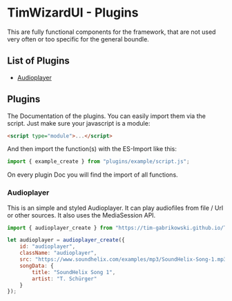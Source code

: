 # TimWizardUI - Plugins

This are fully functional components for the framework, that are not used very often or too specific for the general boundle.

## List of Plugins

- [Audioplayer](#audioplayer)

## Plugins

The Documentation of the plugins. You can easily import them via the script. Just make sure your javascript is a module:
```html
<script type="module">...</script>
```
And then import the function(s) with the ES-Import like this:
```javascript
import { example_create } from "plugins/example/script.js";
```
On every plugin Doc you will find the import of all functions.

### Audioplayer

This is an simple and styled Audioplayer. It can play audiofiles from file / Url or other sources. It also uses the MediaSession API.

```javascript
import { audioplayer_create } from "https://tim-gabrikowski.github.io/TimWizzardUI/plugins/audioplayer/script.js";

let audioplayer = audioplayer_create({
    id: "audioplayer",
    className: "audioplayer",
    src: "https://www.soundhelix.com/examples/mp3/SoundHelix-Song-1.mp3",
    songData: {
		title: "SoundHelix Song 1",
        artist: "T. Schürger"
    }
});
``` 